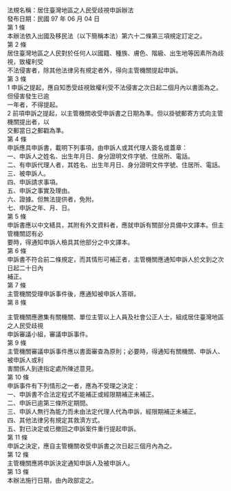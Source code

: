 法規名稱：居住臺灣地區之人民受歧視申訴辦法  
發布日期：民國 97 年 06 月 04 日  
第 1 條  
本辦法依入出國及移民法（以下簡稱本法）第六十二條第三項規定訂定之。  
第 2 條  
居住臺灣地區之人民對於任何人以國籍、種族、膚色、階級、出生地等因素所為歧視，致權利受  
不法侵害者，除其他法律另有規定者外，得向主管機關提起申訴。  
第 3 條  
1 申訴之提起，應自知悉受歧視致權利受不法侵害之次日起二個月內以書面為之。但侵害發生已逾  
一年者，不得提起。  
2 前項申訴之提起，以主管機關收受申訴書之日期為準。但以掛號郵寄方式向主管機關提出者，以  
交郵當日之郵戳為準。  
第 4 條  
申訴應具申訴書，載明下列事項，由申訴人或其代理人簽名或蓋章：  
一、申訴人之姓名、出生年月日、身分證明文件字號、住居所、電話。  
二、有申訴代理人者，其姓名、出生年月日、身分證明文件字號、住居所、電話。  
三、被申訴人。  
四、申訴請求事項。  
五、申訴之事實及理由。  
六、證據。但無法提供者，免附。  
七、申訴之年、月、日。  
第 5 條  
申訴書應以中文繕具，其附有外文資料者，應就申訴有關部分具備中文譯本。但主管機關認有必  
要時，得通知申訴人檢具其他部分之中文譯本。  
第 6 條  
申訴書不符合前二條規定，而其情形可補正者，主管機關應通知申訴人於文到之次日起二十日內  
補正。  
第 7 條  
主管機關受理申訴事件後，應通知被申訴人答辯。  
第 8 條  


主管機關應邀集有關機關、單位主管以上人員及社會公正人士，組成居住臺灣地區之人民受歧視  
申訴審議小組，審議申訴事件。  
第 9 條  
主管機關審議申訴事件應以書面審查為原則；必要時，得通知有關機關、申訴人、被申訴人或利  
害關係人到達指定處所陳述意見。  
第 10 條  
申訴事件有下列情形之一者，應為不受理之決定：  
一、申訴書不合法定程式不能補正或經限期補正未補正。  
二、申訴已逾第三條所定期間。  
三、申訴人無行為能力而未由法定代理人代為申訴，經限期補正未補正。  
四、其他法律另有規定其救濟方式。  
五、對已決定或已撤回之申訴案件重行提起申訴。  
第 11 條  
申訴之決定，應自主管機關收受申訴書之次日起三個月內為之。  
第 12 條  
主管機關應將申訴決定通知申訴人及被申訴人。  
第 13 條  
本辦法施行日期，由內政部定之。  


